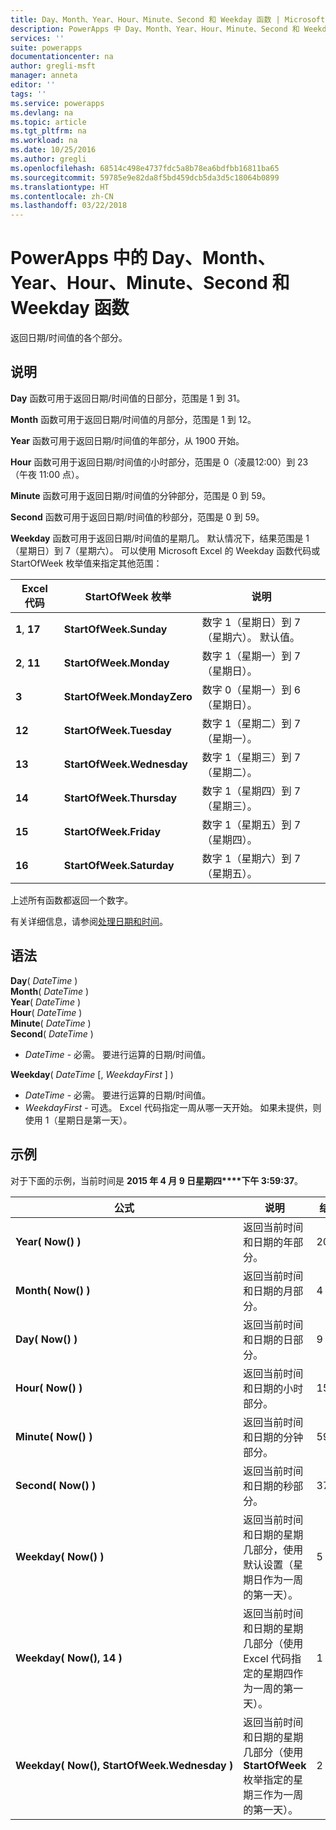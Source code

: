 ```yaml
---
title: Day、Month、Year、Hour、Minute、Second 和 Weekday 函数 | Microsoft 文档
description: PowerApps 中 Day、Month、Year、Hour、Minute、Second 和 Weekday 函数的参考信息（包括语法和示例）
services: ''
suite: powerapps
documentationcenter: na
author: gregli-msft
manager: anneta
editor: ''
tags: ''
ms.service: powerapps
ms.devlang: na
ms.topic: article
ms.tgt_pltfrm: na
ms.workload: na
ms.date: 10/25/2016
ms.author: gregli
ms.openlocfilehash: 68514c498e4737fdc5a8b78ea6bdfbb16811ba65
ms.sourcegitcommit: 59785e9e82da8f5bd459dcb5da3d5c18064b0899
ms.translationtype: HT
ms.contentlocale: zh-CN
ms.lasthandoff: 03/22/2018
---
```

# <a name="day-month-year-hour-minute-second-and-weekday-functions-in-powerapps"></a>PowerApps 中的 Day、Month、Year、Hour、Minute、Second 和 Weekday 函数
返回日期/时间值的各个部分。

## <a name="description"></a>说明
**Day** 函数可用于返回日期/时间值的日部分，范围是 1 到 31。

**Month** 函数可用于返回日期/时间值的月部分，范围是 1 到 12。

**Year** 函数可用于返回日期/时间值的年部分，从 1900 开始。

**Hour** 函数可用于返回日期/时间值的小时部分，范围是 0（凌晨12:00）到 23（午夜 11:00 点）。

**Minute** 函数可用于返回日期/时间值的分钟部分，范围是 0 到 59。

**Second** 函数可用于返回日期/时间值的秒部分，范围是 0 到 59。

**Weekday** 函数可用于返回日期/时间值的星期几。  默认情况下，结果范围是 1（星期日）到 7（星期六）。  可以使用 Microsoft Excel 的 Weekday 函数代码或 StartOfWeek 枚举值来指定其他范围：

| Excel 代码 | StartOfWeek 枚举 | 说明 |
| --- | --- | --- |
| **1**, **17** |**StartOfWeek.Sunday** |数字 1（星期日）到 7（星期六）。  默认值。 |
| **2**, **11** |**StartOfWeek.Monday** |数字 1（星期一）到 7（星期日）。 |
| **3** |**StartOfWeek.MondayZero** |数字 0（星期一）到 6（星期日）。 |
| **12** |**StartOfWeek.Tuesday** |数字 1（星期二）到 7（星期一）。 |
| **13** |**StartOfWeek.Wednesday** |数字 1（星期三）到 7（星期二）。 |
| **14** |**StartOfWeek.Thursday** |数字 1（星期四）到 7（星期三）。 |
| **15** |**StartOfWeek.Friday** |数字 1（星期五）到 7（星期四）。 |
| **16** |**StartOfWeek.Saturday** |数字 1（星期六）到 7（星期五）。 |

上述所有函数都返回一个数字。

有关详细信息，请参阅[处理日期和时间](../show-text-dates-times.md)。

## <a name="syntax"></a>语法
**Day**( *DateTime* )<br>**Month**( *DateTime* )<br>**Year**( *DateTime* )<br>**Hour**( *DateTime* )<br>**Minute**( *DateTime* )<br>**Second**( *DateTime* )

* *DateTime* - 必需。  要进行运算的日期/时间值。  

**Weekday**( *DateTime* [, *WeekdayFirst* ] )<br>

* *DateTime* - 必需。  要进行运算的日期/时间值。 
* *WeekdayFirst* - 可选。  Excel 代码指定一周从哪一天开始。  如果未提供，则使用 1（星期日是第一天）。

## <a name="examples"></a>示例
对于下面的示例，当前时间是 **2015 年 4 月 9 日星期四****下午 3:59:37**。

| 公式 | 说明 | 结果 |
| --- | --- | --- |
| **Year(&nbsp;Now()&nbsp;)** |返回当前时间和日期的年部分。 |2015 |
| **Month(&nbsp;Now()&nbsp;)** |返回当前时间和日期的月部分。 |4 |
| **Day(&nbsp;Now()&nbsp;)** |返回当前时间和日期的日部分。 |9 |
| **Hour(&nbsp;Now()&nbsp;)** |返回当前时间和日期的小时部分。 |15 |
| **Minute(&nbsp;Now()&nbsp;)** |返回当前时间和日期的分钟部分。 |59 |
| **Second(&nbsp;Now()&nbsp;)** |返回当前时间和日期的秒部分。 |37 |
| **Weekday(&nbsp;Now()&nbsp;)** |返回当前时间和日期的星期几部分，使用默认设置（星期日作为一周的第一天）。 |5 |
| **Weekday(&nbsp;Now(),&nbsp;14&nbsp;)** |返回当前时间和日期的星期几部分（使用 Excel 代码指定的星期四作为一周的第一天）。 |1 |
| **Weekday(&nbsp;Now(),&nbsp;StartOfWeek.Wednesday&nbsp;)** |返回当前时间和日期的星期几部分（使用 **StartOfWeek** 枚举指定的星期三作为一周的第一天）。 |2 |

